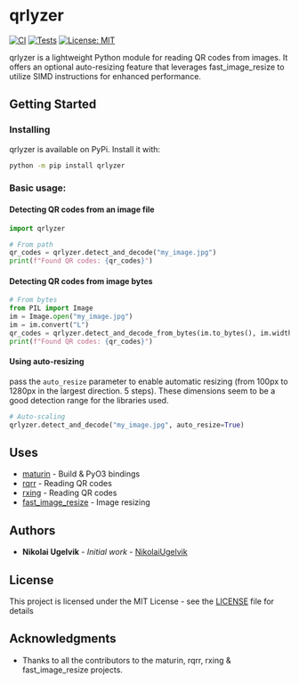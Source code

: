 # qrlyzer 
[![CI](https://github.com/netlifeas/qrlyzer/actions/workflows/CI.yml/badge.svg)](https://github.com/netlifeas/qrlyzer/actions/workflows/CI.yml) [![Tests](https://github.com/netlifeas/qrlyzer/actions/workflows/tests.yml/badge.svg)](https://github.com/netlifeas/qrlyzer/actions/workflows/tests.yml) [![License: MIT](https://img.shields.io/badge/License-MIT-yellow.svg)](https://opensource.org/licenses/MIT)

qrlyzer is a lightweight Python module for reading QR codes from images. It offers an optional auto-resizing feature that leverages fast_image_resize to utilize SIMD instructions for enhanced performance.

## Getting Started

### Installing

qrlyzer is available on PyPi. Install it with:

```bash
python -m pip install qrlyzer
```

### Basic usage:

#### Detecting QR codes from an image file

```python
import qrlyzer

# From path
qr_codes = qrlyzer.detect_and_decode("my_image.jpg")
print(f"Found QR codes: {qr_codes}")
```
#### Detecting QR codes from image bytes
```python
# From bytes
from PIL import Image
im = Image.open("my_image.jpg")
im = im.convert("L")
qr_codes = qrlyzer.detect_and_decode_from_bytes(im.to_bytes(), im.width, im.height)
print(f"Found QR codes: {qr_codes}")
```

#### Using auto-resizing
pass the ```auto_resize``` parameter to enable automatic resizing (from 100px to 1280px in the largest direction. 5 steps). These dimensions seem to be a good detection range for the libraries used.
```python
# Auto-scaling
qrlyzer.detect_and_decode("my_image.jpg", auto_resize=True)
```

## Uses 

* [maturin](https://www.maturin.rs/) - Build & PyO3 bindings
* [rqrr](https://github.com/WanzenBug/rqrr/) - Reading QR codes
* [rxing](https://github.com/rxing-core/rxing/) - Reading QR codes
* [fast_image_resize](https://github.com/cykooz/fast_image_resize/) - Image resizing 

## Authors

* **Nikolai Ugelvik** - *Initial work* - [NikolaiUgelvik](https://github.com/NikolaiUgelvik)

## License

This project is licensed under the MIT License - see the [LICENSE](LICENSE) file for details

## Acknowledgments

* Thanks to all the contributors to the maturin, rqrr, rxing & fast_image_resize projects.

